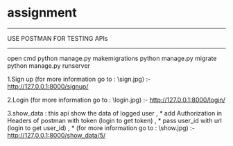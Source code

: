 # assignment
___________________________________________________________________
USE POSTMAN FOR TESTING APIs
___________________________________________________________________
open cmd
python manage.py makemigrations
python manage.py migrate
python manage.py runserver


1.Sign up (for more information go to : \sign.jpg) :-
  http://127.0.0.1:8000/signup/
  
2.Login (for more information go to : \login.jpg)  :-
  http://127.0.0.1:8000/login/
  
3.show_data : this api show the data of logged user 
              , * add Authorization in Headers of postman with token (login to get token)
              , * pass user_id with url (login to get user_id)
              , * (for more information go to : \show.jpg) 
               :- 
  http://127.0.0.1:8000/show_data/5/
  
